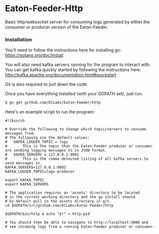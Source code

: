 # Eaton-Feeder-Http
Basic http/websocket server for consuming logs generated by either the consumer or producer version of the Eaton-Feeder.
### Installation

You'll need to follow the instructions here for installing go: https://golang.org/doc/install

You will also need kafka servers running for the program to interact with.  You can get kafka quickly started by following the instructions here: http://kafka.apache.org/documentation.html#quickstart

Git is also required to pull down the code.

Once you have everything installed (with your GOPATH set), just run:

```sh
$ go get github.com/ECLabs/Eaton-Feeder/http
```

Here's an example script to run the program:

```
#!/bin/sh

# Override the following to change which topic/servers to consume messages from.
# The following are the default values:
#   KAFKA_LOGGER_TOPIC = logs
#       This is the topic that the Eaton-Feeder producer or consumer are sending logging messages to in JSON format.
#   KAFKA_SERVERS = 127.0.0.1:9092
#       This is the comma delmited listing of all kafka servers to send messages to.
KAFKA_SERVERS=127.0.0.1:9092
KAFKA_LOGGER_TOPIC=logs-producer

export KAFKA_TOPIC
export KAFKA_SERVERS

# The application requires an 'assets' directory to be located
# in the current working directory and the go install should 
# by default pull in the assets directory in git.  
cd $GOPATH/src/github.com/ECLabs/Eaton-Feeder/http

$GOPATH/bin/http & echo "$!" > http.pid

# You should then be able to navigate to http://localhost:5000 and
# see incoming logs from a running Eaton-Feeder producer or consumer.
```